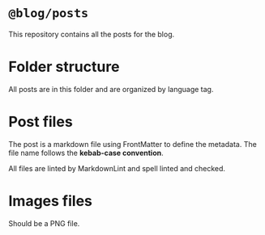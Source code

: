 # `@blog/posts`

This repository contains all the posts for the blog.

# Folder structure

All posts are in this folder and are organized by language tag. 

# Post files
The post is a markdown file using FrontMatter to define the metadata. The file name follows the **kebab-case convention**.

All files are linted by MarkdownLint and spell linted and checked.

# Images files
Should be a PNG file.